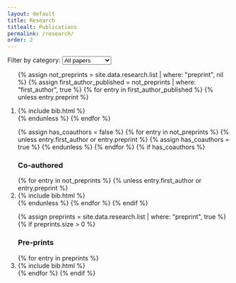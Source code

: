 ```yaml
---
layout: default
title: Research
titlealt: Publications
permalink: /research/
order: 2
---
```


<p id="filter">Filter by category:
<select id="choosecategory">
  <option value="">All papers</option>{% for category in site.data.research.categories %}{% for attribute in category 
  %}<option value="{{ attribute[0] }}">{{ attribute[1] }}</option>{% endfor %}{% endfor %}
</select></p>

<ol class="bibliography">

{% assign not_preprints = site.data.research.list | where: "preprint", nil %}
{% assign first_author_published = not_preprints | where: "first_author", true %}
{% for entry in first_author_published %}
{% unless entry.preprint %}
<li>
{% include bib.html %}
</li>
{% endunless %}
{% endfor %}

{% assign has_coauthors = false %}
{% for entry in not_preprints %}
  {% unless entry.first_author or entry.preprint %}
    {% assign has_coauthors = true %}
  {% endunless %}
{% endfor %}
{% if has_coauthors %}
<h3>Co-authored</h3>
{% for entry in not_preprints %}
  {% unless entry.first_author or entry.preprint %}
    <li>
      {% include bib.html %}
    </li>
  {% endunless %}
{% endfor %}
{% endif %}

{% assign preprints = site.data.research.list | where: "preprint", true %}
{% if preprints.size > 0 %}
<h3>Pre-prints</h3>
{% for entry in preprints %}
<li>
{% include bib.html %}
</li>
{% endfor %}
{% endif %}
</ol>

<script>
document.addEventListener('DOMContentLoaded', function() {
    var selector = document.getElementById('choosecategory');
    if (selector) {
        selector.addEventListener('change', function() {
            var selected = this.value;
            var entries = document.querySelectorAll('.row');
            entries.forEach(function(entry) {
                if (entry.id.includes('bib')) {
                    var categories = entry.getAttribute('categories');
                    if (categories.includes(selected)) {
                        entry.style.display = 'flex';
                    } else {
                        entry.style.display = 'none';
                    }
                }
            });
        });
    }
});
function image(img) {
    window.open(img.src,'targetWindow', 'toolbar=no, location=no, status=no, menubar=no, scrollbars=yes, resizable=yes, width=600px, height=600px, top=50px left=250px');
}
</script>
